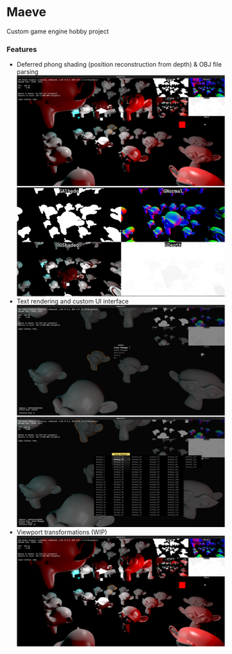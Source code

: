 # Maeve
Custom game engine hobby project
### Features
* Deferred phong shading (position reconstruction from depth) & OBJ file parsing
![](Doc/Viewport.png)
![](Doc/DeferredShading.png)
* Text rendering and custom UI interface
![](Doc/UI-Menu.png)
![](Doc/Scene-manager.png)
* Viewport transformations (WIP)
![](Doc/Viewport.png)
